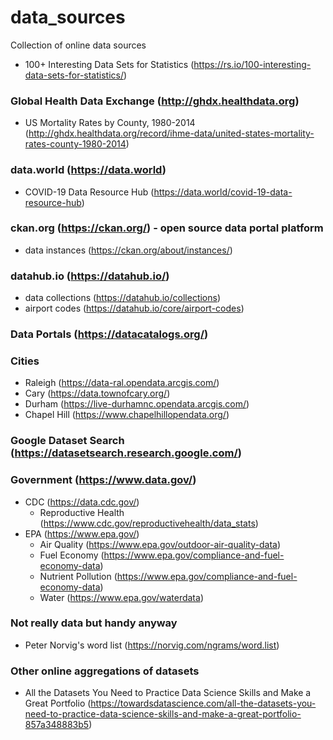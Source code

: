 # data_sources
Collection of online data sources

- 100+ Interesting Data Sets for Statistics (https://rs.io/100-interesting-data-sets-for-statistics/)

### Global Health Data Exchange (http://ghdx.healthdata.org)
- US Mortality Rates by County, 1980-2014 (http://ghdx.healthdata.org/record/ihme-data/united-states-mortality-rates-county-1980-2014)

### data.world (https://data.world)
- COVID-19 Data Resource Hub (https://data.world/covid-19-data-resource-hub)

### ckan.org (https://ckan.org/) - open source data portal platform
- data instances (https://ckan.org/about/instances/)

### datahub.io (https://datahub.io/)
- data collections (https://datahub.io/collections)
- airport codes (https://datahub.io/core/airport-codes)

### Data Portals (https://datacatalogs.org/)

### Cities
- Raleigh (https://data-ral.opendata.arcgis.com/)
- Cary (https://data.townofcary.org/)
- Durham (https://live-durhamnc.opendata.arcgis.com/)
- Chapel Hill (https://www.chapelhillopendata.org/)

### Google Dataset Search (https://datasetsearch.research.google.com/)

### Government (https://www.data.gov/)
- CDC (https://data.cdc.gov/)
  - Reproductive Health (https://www.cdc.gov/reproductivehealth/data_stats)
- EPA (https://www.epa.gov/)
  - Air Quality (https://www.epa.gov/outdoor-air-quality-data)
  - Fuel Economy (https://www.epa.gov/compliance-and-fuel-economy-data)
  - Nutrient Pollution (https://www.epa.gov/compliance-and-fuel-economy-data)
  - Water (https://www.epa.gov/waterdata)

### Not really data but handy anyway
- Peter Norvig's word list (https://norvig.com/ngrams/word.list)

### Other online aggregations of datasets
- All the Datasets You Need to Practice Data Science Skills and Make a Great Portfolio (https://towardsdatascience.com/all-the-datasets-you-need-to-practice-data-science-skills-and-make-a-great-portfolio-857a348883b5)
